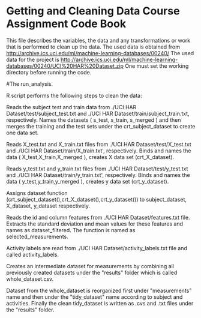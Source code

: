 # Getting and Cleaning Data Course Assignment Code Book

This file describes the variables, the data and any transformations or work that is performed to clean up the data.
The used data is obtained from  http://archive.ics.uci.edu/ml/machine-learning-databases/00240/
The used data for the project is http://archive.ics.uci.edu/ml/machine-learning-databases/00240/UCI%20HAR%20Dataset.zip
One must set the working directory before running the code.

#The run_analysis.

R script performs the following steps to clean the data:

Reads the subject test and train data from ./UCI HAR Dataset/test/subject_test.txt and ./UCI HAR Dataset/train/subject_train.txt, respectively.
Names the datasets ( s_test, s_train, s_merged ) and then merges the training and the test sets under the crt_subject_dataset to create one data set.

Reads X_test.txt and X_train.txt files from ./UCI HAR Dataset/test/X_test.txt and ./UCI HAR Dataset/train/X_train.txt', respectively.
Binds and names the data ( X_test,X_train,X_merged ), creates X data set (crt_X_dataset).
 
Reads y_test.txt and y_train.txt files from ./UCI HAR Dataset/test/y_test.txt and ./UCI HAR Dataset/train/y_train.txt', respectively.
Binds and names the data ( y_test,y_train,y_merged ), creates y data set (crt_y_dataset).
 
Assigns dataset function (crt_subject_dataset(),crt_X_dataset(),crt_y_dataset()) to subject_dataset, X_dataset, y_dataset respectively.

Reads the id and column features from ./UCI HAR Dataset/features.txt file. Extracts the standard deviation and mean values for these features and names as dataset_filtered. The function is named as selected_measurements.

Activity labels are read from ./UCI HAR Dataset/activity_labels.txt file and called activity_labels.

Creates an intermediate dataset for measurements by combining all previously created datasets under the "results" folder which is called whole_dataset.csv.

Dataset from the whole_dataset is reorganized first under "measurements" name and then under the "tidy_dataset" name according to subject and activities. 
Finally the clean tidy_dataset is written as .cvs and .txt files under the "results" folder.




         
         
